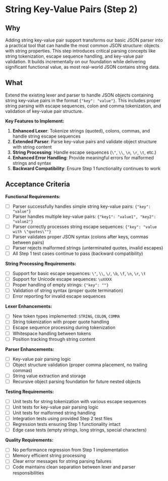 # String Key-Value Pairs (Step 2)

## Why

Adding string key-value pair support transforms our basic JSON parser into a practical tool that can handle the most common JSON structure: objects with string properties. This step introduces critical parsing concepts like string tokenization, escape sequence handling, and key-value pair validation. It builds incrementally on our foundation while delivering significant functional value, as most real-world JSON contains string data.

## What

Extend the existing lexer and parser to handle JSON objects containing string key-value pairs in the format `{"key": "value"}`. This includes proper string parsing with escape sequences, colon and comma tokenization, and validation of key-value pair structure.

**Key Features to Implement:**
1. **Enhanced Lexer**: Tokenize strings (quoted), colons, commas, and handle string escape sequences
2. **Extended Parser**: Parse key-value pairs and validate object structure with string content
3. **String Processing**: Handle escape sequences (`\"`, `\\`, `\n`, `\r`, `\t`, etc.)
4. **Enhanced Error Handling**: Provide meaningful errors for malformed strings and syntax
5. **Backward Compatibility**: Ensure Step 1 functionality continues to work

## Acceptance Criteria

**Functional Requirements:**
- [ ] Parser successfully handles simple string key-value pairs: `{"key": "value"}`
- [ ] Parser handles multiple key-value pairs: `{"key1": "value1", "key2": "value2"}`
- [ ] Parser correctly processes string escape sequences: `{"key": "value with \"quotes\""}`
- [ ] Parser validates proper JSON syntax (colons after keys, commas between pairs)
- [ ] Parser rejects malformed strings (unterminated quotes, invalid escapes)
- [ ] All Step 1 test cases continue to pass (backward compatibility)

**String Processing Requirements:**
- [ ] Support for basic escape sequences: `\"`, `\\`, `\/`, `\b`, `\f`, `\n`, `\r`, `\t`
- [ ] Support for Unicode escape sequences: `\uXXXX`
- [ ] Proper handling of empty strings: `{"key": ""}`
- [ ] Validation of string syntax (proper quote termination)
- [ ] Error reporting for invalid escape sequences

**Lexer Enhancements:**
- [ ] New token types implemented: `STRING`, `COLON`, `COMMA`
- [ ] String tokenization with proper quote handling
- [ ] Escape sequence processing during tokenization
- [ ] Whitespace handling between tokens
- [ ] Position tracking through string content

**Parser Enhancements:**
- [ ] Key-value pair parsing logic
- [ ] Object structure validation (proper comma placement, no trailing commas)
- [ ] String value extraction and storage
- [ ] Recursive object parsing foundation for future nested objects

**Testing Requirements:**
- [ ] Unit tests for string tokenization with various escape sequences
- [ ] Unit tests for key-value pair parsing logic
- [ ] Unit tests for malformed string handling
- [ ] Integration tests using provided Step 2 test files
- [ ] Regression tests ensuring Step 1 functionality intact
- [ ] Edge case tests (empty strings, long strings, special characters)

**Quality Requirements:**
- [ ] No performance regression from Step 1 implementation
- [ ] Memory efficient string processing
- [ ] Clear error messages for string parsing failures
- [ ] Code maintains clean separation between lexer and parser responsibilities
